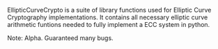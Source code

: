 EllipticCurveCrypto is a suite of library functions used for Elliptic Curve Cryptography implementations. It contains all necessary elliptic curve arithmetic funtions needed to fully implement a ECC system in python.

Note: Alpha. Guaranteed many bugs.
